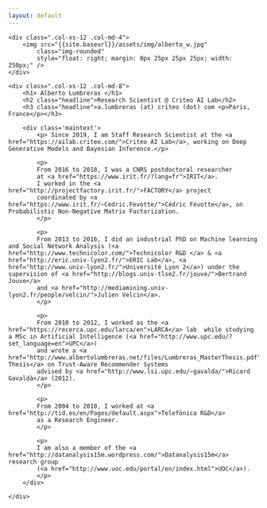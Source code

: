 ```yaml
---
layout: default
---
```


<div class="col-xs-12 col-md-12">

	<div class=".col-xs-12 .col-md-4">
		<img src="{{site.baseurl}}/assets/img/alberto_w.jpg" 
			class="img-rounded" 
			style="float: right; margin: 0px 25px 25px 25px; width: 250px;" />
	</div>

	<div class=".col-xs-12 .col-md-8">
		<h1> Alberto Lumbreras </h1>
		<h2 class="headline">Research Scientist @ Criteo AI Lab</h2>
		<h3 class="headline">a.lumbreras (at) criteo (dot) com <p>Paris, France</p></h3>

		<div class='maintext'>
			<p> Since 2019, I am Staff Research Scientist at the <a href="https://ailab.criteo.com/">Criteo AI Lab</a>, working on Deep Generative Models and Bayesian Inference.</p>

			<p>
			From 2016 to 2018, I was a CNRS postdoctoral researcher
			at <a href="https://www.irit.fr/?lang=fr">IRIT</a>. 
			I worked in the <a href="http://projectfactory.irit.fr/">FACTORY</a> project 
			coordinated by <a href="https://www.irit.fr/~Cedric.Fevotte/">Cédric Févotte</a>, on Probabilistic Non-Negative Matrix Factorization.
			</p>

			<p>
			From 2013 to 2016, I did an industrial PhD on Machine learning and Social Network Analysis (<a href="http://www.technicolor.com/">Technicolor R&D </a> & <a href="http://eric.univ-lyon2.fr/">ERIC Lab</a>, <a href="http://www.univ-lyon2.fr/">Université Lyon 2</a>) under the supervision of <a href="http://blogs.univ-tlse2.fr/jouve/">Bertrand Jouve</a> 
			and <a href="http://mediamining.univ-lyon2.fr/people/velcin/">Julien Velcin</a>. 
			</p> 

			<p>
			From 2010 to 2012, I worked as the <a href="https://recerca.upc.edu/larca/en">LARCA</a> lab  while studying a MSc in Artificial Intelligence (<a href="http://www.upc.edu/?set_language=en">UPC</a>)
			and wrote a <a href="http://www.albertolumbreras.net/files/Lumbreras_MasterThesis.pdf">Master’s Thesis</a> on Trust-Aware Recommender Systems 
			advised by <a href="http://www.lsi.upc.edu/~gavalda/">Ricard Gavaldà</a> (2012).
			</p>

			<p>
			From 2004 to 2010, I worked at <a href="http://tid.es/en/Pages/default.aspx">Telefónica R&D</a> 
			as a Research Engineer. 
			</p>

			<p>
			I am also a member of the <a href="http://datanalysis15m.wordpress.com/">Datanalysis15m</a> research group 
			(<a href="http://www.uoc.edu/portal/en/index.html">UOC</a>).
			</p>
		</div>

	</div> 
</div>

